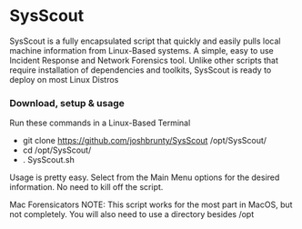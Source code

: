 # SysScout
SysScout is a fully encapsulated script that quickly and easily pulls local machine information from Linux-Based systems.  A simple, easy to use Incident Response and Network Forensics tool.  Unlike other scripts that require installation of dependencies and toolkits, SysScout is ready to deploy on most Linux Distros

### Download, setup & usage
  Run these commands in a Linux-Based Terminal
* git clone https://github.com/joshbrunty/SysScout /opt/SysScout/
* cd /opt/SysScout/
* . SysScout.sh

Usage is pretty easy.  Select from the Main Menu options for the desired information.  No need to kill off the script.

Mac Forensicators NOTE: This script works for the most part in MacOS, but not completely.  You will also need to use a directory besides /opt
